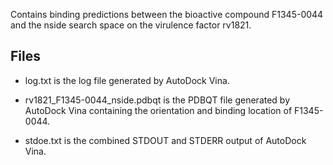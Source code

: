 Contains binding predictions between the bioactive compound F1345-0044 and the nside search space on the virulence factor rv1821.

## Files

- log.txt is the log file generated by AutoDock Vina.

- rv1821_F1345-0044_nside.pdbqt is the PDBQT file generated by AutoDock Vina containing the orientation and binding location of F1345-0044.

- stdoe.txt is the combined STDOUT and STDERR output of AutoDock Vina.

